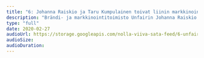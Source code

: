 ```yaml
---
title: "6: Johanna Raiskio ja Taru Kumpulainen toivat liinin markkinoinnin Suomeen"
description: "Brändi- ja markkinointitoimisto Unfairin Johanna Raiskio ja Taru Kumpulainen perustivat ensimmäisen markkinointiyrityksen yhdessä 20 vuotta sitten. Nyt Johanna ja Taru haluavat murtaa siilot asiakkaiden yrityksissä sekä samalla parantaa markkinointialan työntekijöiden työssä jaksamista. Mitä on liini markkinointi ja miksi sitä tarvitaan? Entä mikä rooli markkinoinnilla on konsulttiyrityksissä?"
type: "full"
date: 2020-02-27
audioUrl: https://storage.googleapis.com/nolla-viiva-sata-feed/6-unfair.mp3
audioSize:
audioDuration:
---
```

